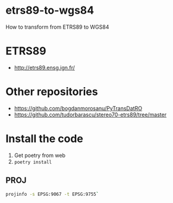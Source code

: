 # etrs89-to-wgs84
How to transform from ETRS89 to WGS84

# ETRS89
- http://etrs89.ensg.ign.fr/


# Other repositories
- https://github.com/bogdanmorosanu/PyTransDatRO
- https://github.com/tudorbarascu/stereo70-etrs89/tree/master



# Install the code
1. Get poetry from web
2. `poetry install`

## PROJ
```bash
projinfo -s EPSG:9067 -t EPSG:9755`
```